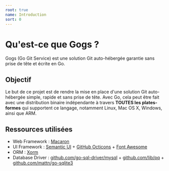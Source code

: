 ```yaml
---
root: true
name: Introduction
sort: 0
---
```


# Qu'est-ce que Gogs ?

Gogs (Go Git Service) est une solution Git auto-hébergée garantie sans prise de tête et écrite en Go.

## Objectif

Le but de ce projet est de rendre la mise en place d'une solution Git auto-hébergée simple, rapide et sans prise de tête.
Avec Go, cela peut être fait avec une distribution binaire indépendante à travers **TOUTES les plates-formes** qui supportent ce langage, notamment Linux, Mac OS X, Windows, ainsi que ARM.

## Ressources utilisées

- Web Framework : [Macaron](https://github.com/Unknwon/macaron)
- UI Framework : [Semantic UI](http://semantic-ui.com/) + [GitHub Octicons](https://octicons.github.com/) + [Font Awesome](http://fontawesome.io/)
- ORM : [Xorm](https://github.com/go-xorm/xorm)
- Database Driver : [github.com/go-sql-driver/mysql](https://github.com/go-sql-driver/mysql) + [github.com/lib/pq](https://github.com/lib/pq) + [github.com/mattn/go-sqlite3](https://github.com/mattn/go-sqlite3)


